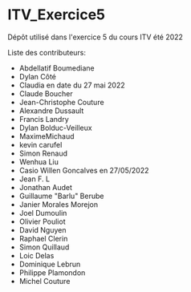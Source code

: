 # ITV_Exercice5
Dépôt utilisé dans l'exercice 5 du cours ITV été 2022

Liste des contributeurs:

- Abdellatif Boumediane
- Dylan Côté
- Claudia en date du 27 mai 2022
- Claude Boucher
- Jean-Christophe Couture
- Alexandre Dussault
- Francis Landry
- Dylan Bolduc-Veilleux
- MaximeMichaud
- kevin carufel
- Simon Renaud
- Wenhua Liu
- Casio Willen Goncalves en 27/05/2022
- Jean F. L
- Jonathan Audet
- Guillaume "Barlu" Berube
- Janier Morales Morejon
- Joel Dumoulin
- Olivier Pouliot
- David Nguyen
- Raphael Clerin
- Simon Quillaud
- Loic Delas
- Dominique Lebrun
- Philippe Plamondon
- Michel Couture

